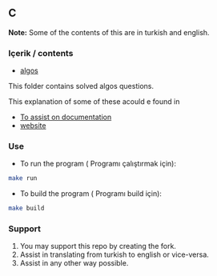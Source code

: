 ## C

**Note:** Some of the contents of this are in turkish and english.

### Içerik / contents

- [algos](./algos/main.c) 

This folder contains solved algos questions.

This explanation of some of these acould e found in
  - [To assist on documentation](./resources/Algoritma_devi_html/Abdel-manan%20Junior%20Abdel-rahman%20d40809f8381747d8bedbff4f9a364a6e.html)
  - [website](https://links.themanan.me/odev)

### Use 

- To run the program ( Programı çalıştırmak için):

```bash
make run
```

- To build the program ( Programı build için):

```bash
make build
```

### Support

1. You may support this repo by creating the fork.
2. Assist in translating from turkish to english or vice-versa.
3. Assist in any other way possible.
